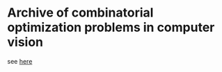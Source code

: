 # Archive of combinatorial optimization problems in computer vision
see [here](https://pawelswoboda.github.io/optimization-problem-archive/)
